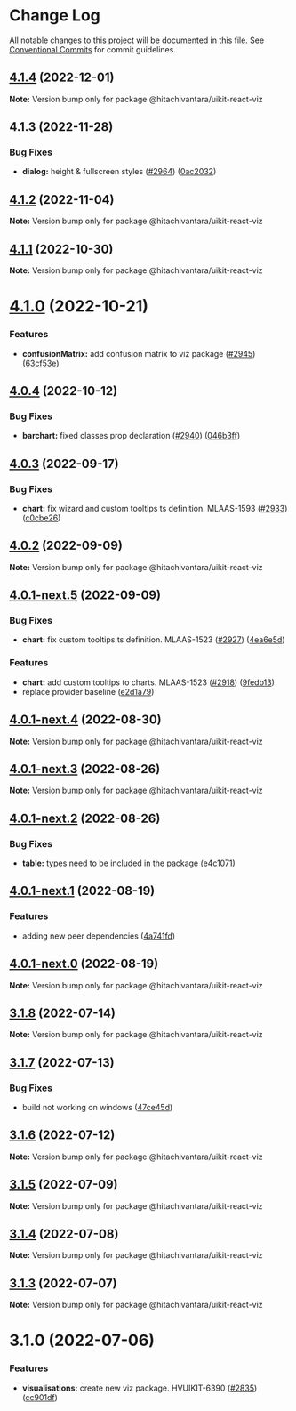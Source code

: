 # Change Log

All notable changes to this project will be documented in this file.
See [Conventional Commits](https://conventionalcommits.org) for commit guidelines.

## [4.1.4](https://github.com/lumada-design/hv-uikit-react/compare/@hitachivantara/uikit-react-viz@4.1.3...@hitachivantara/uikit-react-viz@4.1.4) (2022-12-01)

**Note:** Version bump only for package @hitachivantara/uikit-react-viz

## 4.1.3 (2022-11-28)

### Bug Fixes

- **dialog:** height & fullscreen styles ([#2964](https://github.com/lumada-design/hv-uikit-react/issues/2964)) ([0ac2032](https://github.com/lumada-design/hv-uikit-react/commit/0ac2032632bd77a41f954433c0fe501a0748de44))

## [4.1.2](https://github.com/lumada-design/hv-uikit-react/compare/@hitachivantara/uikit-react-viz@4.1.1...@hitachivantara/uikit-react-viz@4.1.2) (2022-11-04)

**Note:** Version bump only for package @hitachivantara/uikit-react-viz

## [4.1.1](https://github.com/lumada-design/hv-uikit-react/compare/@hitachivantara/uikit-react-viz@4.1.0...@hitachivantara/uikit-react-viz@4.1.1) (2022-10-30)

**Note:** Version bump only for package @hitachivantara/uikit-react-viz

# [4.1.0](https://github.com/lumada-design/hv-uikit-react/compare/@hitachivantara/uikit-react-viz@4.0.4...@hitachivantara/uikit-react-viz@4.1.0) (2022-10-21)

### Features

- **confusionMatrix:** add confusion matrix to viz package ([#2945](https://github.com/lumada-design/hv-uikit-react/issues/2945)) ([63cf53e](https://github.com/lumada-design/hv-uikit-react/commit/63cf53e8697c64338ad6c9a5a8a5c919fd97c846))

## [4.0.4](https://github.com/lumada-design/hv-uikit-react/compare/@hitachivantara/uikit-react-viz@4.0.3...@hitachivantara/uikit-react-viz@4.0.4) (2022-10-12)

### Bug Fixes

- **barchart:** fixed classes prop declaration ([#2940](https://github.com/lumada-design/hv-uikit-react/issues/2940)) ([046b3ff](https://github.com/lumada-design/hv-uikit-react/commit/046b3ffc8e0d0fb51764257104b5285fa84a19de))

## [4.0.3](https://github.com/lumada-design/hv-uikit-react/compare/@hitachivantara/uikit-react-viz@4.0.2...@hitachivantara/uikit-react-viz@4.0.3) (2022-09-17)

### Bug Fixes

- **chart:** fix wizard and custom tooltips ts definition. MLAAS-1593 ([#2933](https://github.com/lumada-design/hv-uikit-react/issues/2933)) ([c0cbe26](https://github.com/lumada-design/hv-uikit-react/commit/c0cbe2659173530761439712596a4bdef667b092))

## [4.0.2](https://github.com/lumada-design/hv-uikit-react/compare/@hitachivantara/uikit-react-viz@4.0.1-next.5...@hitachivantara/uikit-react-viz@4.0.2) (2022-09-09)

**Note:** Version bump only for package @hitachivantara/uikit-react-viz

## [4.0.1-next.5](https://github.com/lumada-design/hv-uikit-react/compare/@hitachivantara/uikit-react-viz@4.0.1-next.4...@hitachivantara/uikit-react-viz@4.0.1-next.5) (2022-09-09)

### Bug Fixes

- **chart:** fix custom tooltips ts definition. MLAAS-1523 ([#2927](https://github.com/lumada-design/hv-uikit-react/issues/2927)) ([4ea6e5d](https://github.com/lumada-design/hv-uikit-react/commit/4ea6e5d7d4f9fafed9a530052e686f6b5a92e9c4))

### Features

- **chart:** add custom tooltips to charts. MLAAS-1523 ([#2918](https://github.com/lumada-design/hv-uikit-react/issues/2918)) ([9fedb13](https://github.com/lumada-design/hv-uikit-react/commit/9fedb1393031d5c40207b0f874d755733edc5f2d))
- replace provider baseline ([e2d1a79](https://github.com/lumada-design/hv-uikit-react/commit/e2d1a79e953ccfd85beb68674e3ef53d07e630ba))

## [4.0.1-next.4](https://github.com/lumada-design/hv-uikit-react/compare/@hitachivantara/uikit-react-viz@4.0.1-next.3...@hitachivantara/uikit-react-viz@4.0.1-next.4) (2022-08-30)

**Note:** Version bump only for package @hitachivantara/uikit-react-viz

## [4.0.1-next.3](https://github.com/lumada-design/hv-uikit-react/compare/@hitachivantara/uikit-react-viz@4.0.1-next.2...@hitachivantara/uikit-react-viz@4.0.1-next.3) (2022-08-26)

**Note:** Version bump only for package @hitachivantara/uikit-react-viz

## [4.0.1-next.2](https://github.com/lumada-design/hv-uikit-react/compare/@hitachivantara/uikit-react-viz@4.0.1-next.1...@hitachivantara/uikit-react-viz@4.0.1-next.2) (2022-08-26)

### Bug Fixes

- **table:** types need to be included in the package ([e4c1071](https://github.com/lumada-design/hv-uikit-react/commit/e4c107157080fbd1cb82a88b4a96ce0fc61ee3a9))

## [4.0.1-next.1](https://github.com/lumada-design/hv-uikit-react/compare/@hitachivantara/uikit-react-viz@4.0.1-next.0...@hitachivantara/uikit-react-viz@4.0.1-next.1) (2022-08-19)

### Features

- adding new peer dependencies ([4a741fd](https://github.com/lumada-design/hv-uikit-react/commit/4a741fdc39eb37a19ecd306ff7837778293df898))

## [4.0.1-next.0](https://github.com/lumada-design/hv-uikit-react/compare/@hitachivantara/uikit-react-viz@3.1.8...@hitachivantara/uikit-react-viz@4.0.1-next.0) (2022-08-19)

**Note:** Version bump only for package @hitachivantara/uikit-react-viz

## [3.1.8](https://github.com/lumada-design/hv-uikit-react/compare/@hitachivantara/uikit-react-viz@3.1.7...@hitachivantara/uikit-react-viz@3.1.8) (2022-07-14)

**Note:** Version bump only for package @hitachivantara/uikit-react-viz

## [3.1.7](https://github.com/lumada-design/hv-uikit-react/compare/@hitachivantara/uikit-react-viz@3.1.6...@hitachivantara/uikit-react-viz@3.1.7) (2022-07-13)

### Bug Fixes

- build not working on windows ([47ce45d](https://github.com/lumada-design/hv-uikit-react/commit/47ce45d0cddb2328141223badabaebf755093fce))

## [3.1.6](https://github.com/lumada-design/hv-uikit-react/compare/@hitachivantara/uikit-react-viz@3.1.5...@hitachivantara/uikit-react-viz@3.1.6) (2022-07-12)

**Note:** Version bump only for package @hitachivantara/uikit-react-viz

## [3.1.5](https://github.com/lumada-design/hv-uikit-react/compare/@hitachivantara/uikit-react-viz@3.1.4...@hitachivantara/uikit-react-viz@3.1.5) (2022-07-09)

**Note:** Version bump only for package @hitachivantara/uikit-react-viz

## [3.1.4](https://github.com/lumada-design/hv-uikit-react/compare/@hitachivantara/uikit-react-viz@3.1.3...@hitachivantara/uikit-react-viz@3.1.4) (2022-07-08)

**Note:** Version bump only for package @hitachivantara/uikit-react-viz

## [3.1.3](https://github.com/lumada-design/hv-uikit-react/compare/@hitachivantara/uikit-react-viz@3.1.0...@hitachivantara/uikit-react-viz@3.1.3) (2022-07-07)

**Note:** Version bump only for package @hitachivantara/uikit-react-viz

# 3.1.0 (2022-07-06)

### Features

- **visualisations:** create new viz package. HVUIKIT-6390 ([#2835](https://github.com/lumada-design/hv-uikit-react/issues/2835)) ([cc901df](https://github.com/lumada-design/hv-uikit-react/commit/cc901dff23857b157e18dc46892061602f3f1767))
